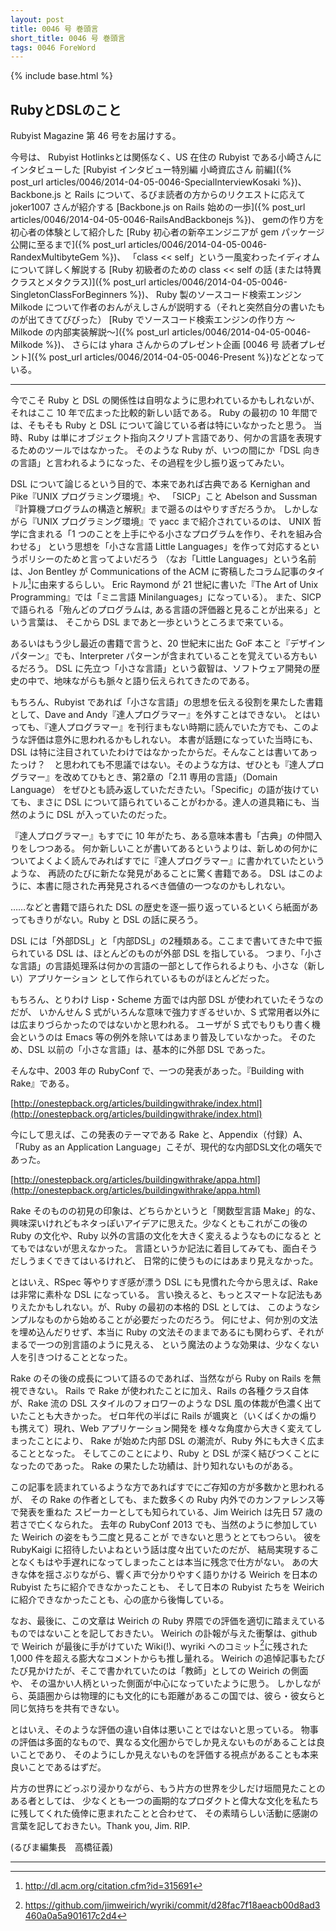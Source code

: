 ```yaml
---
layout: post
title: 0046 号 巻頭言
short_title: 0046 号 巻頭言
tags: 0046 ForeWord
---
```

{% include base.html %}


## RubyとDSLのこと

Rubyist Magazine 第 46 号をお届けする。

今号は、
Rubyist Hotlinksとは関係なく、US 在住の Rubyist である小崎さんにインタビューした
[Rubyist インタビュー特別編 小崎資広さん 前編]({% post_url articles/0046/2014-04-05-0046-SpecialInterviewKosaki %})、
Backbone.js と Rails について、るびま読者の方からのリクエストに応えて joker1007 さんが紹介する
[Backbone.js on Rails 始めの一歩]({% post_url articles/0046/2014-04-05-0046-RailsAndBackbonejs %})、
gemの作り方を初心者の体験として紹介した
[Ruby 初心者の新卒エンジニアが gem パッケージ公開に至るまで]({% post_url articles/0046/2014-04-05-0046-RandexMultibyteGem %})、
「class &lt;&lt; self」という一風変わったイディオムについて詳しく解説する
[Ruby 初級者のための class << self の話 (または特異クラスとメタクラス)]({% post_url articles/0046/2014-04-05-0046-SingletonClassForBeginners %})、
Ruby 製のソースコード検索エンジン Milkode について作者のおんがえしさんが説明する（それと突然自分の書いたものが出てきてびびった）
[Ruby でソースコード検索エンジンの作り方 〜Milkode の内部実装解説〜]({% post_url articles/0046/2014-04-05-0046-Milkode %})、
さらには yhara さんからのプレゼント企画
[0046 号 読者プレゼント]({% post_url articles/0046/2014-04-05-0046-Present %})などとなっている。

----

今でこそ Ruby と DSL の関係性は自明なように思われているかもしれないが、それはここ 10 年で広まった比較的新しい話である。
Ruby の最初の 10 年間では、そもそも Ruby と DSL について論じている者は特にいなかったと思う。
当時、Ruby は単にオブジェクト指向スクリプト言語であり、何かの言語を表現するためのツールではなかった。
そのような Ruby が、いつの間にか「DSL 向きの言語」と言われるようになった、その過程を少し振り返ってみたい。

DSL について論じるという目的で、本来であれば古典である Kernighan and Pike『UNIX プログラミング環境』や、
「SICP」こと Abelson and Sussman『計算機プログラムの構造と解釈』まで遡るのはやりすぎだろうか。
しかしながら『UNIX プログラミング環境』で yacc まで紹介されているのは、
UNIX 哲学に含まれる「1 つのことを上手にやる小さなプログラムを作り、それを組み合わせる」
という思想を「小さな言語 Little Languages」を作って対応するというポリシーのためと言ってよいだろう
（なお「Little Languages」という名前は、Jon Bentley が Communications of the ACM に寄稿したコラム記事のタイトル[^1]に由来するらしい。
Eric Raymond が 21 世紀に書いた『The Art of Unix Programming』では「ミニ言語 Minilanguages」になっている）。
また、SICP で語られる「殆んどのプログラムは, ある言語の評価器と見ることが出来る」という言葉は、
そこから DSL まであと一歩というところまで来ている。

あるいはもう少し最近の書籍で言うと、20 世紀末に出た GoF 本こと『デザインパターン』でも、Interpreter パターンが含まれていることを覚えている方もいるだろう。
DSL に先立つ「小さな言語」という叡智は、ソフトウェア開発の歴史の中で、地味ながらも脈々と語り伝えられてきたのである。

もちろん、Rubyist であれば「小さな言語」の思想を伝える役割を果たした書籍として、Dave and Andy『達人プログラマー』を外すことはできない。
とはいっても、『達人プログラマー』を刊行まもない時期に読んでいた方でも、このような評価は意外に思われるかもしれない。
本書が話題になっていた当時にも、DSL は特に注目されていたわけではなかったからだ。そんなことは書いてあったっけ？　と思われても不思議ではない。そのような方は、ぜひとも『達人プログラマー』を改めてひもとき、第2章の「2.11 専用の言語」（Domain Language）
をぜひとも読み返していただきたい。「Specific」の語が抜けていても、まさに DSL について語られていることがわかる。達人の道具箱にも、当然のように DSL が入っていたのだった。

『達人プログラマー』もすでに 10 年がたち、ある意味本書も「古典」の仲間入りをしつつある。
何か新しいことが書いてあるというよりは、新しめの何かについてよくよく読んでみればすでに『達人プログラマー』に書かれていたというような、
再読のたびに新たな発見があることに驚く書籍である。
DSL はこのように、本書に隠された再発見されるべき価値の一つなのかもしれない。

……などと書籍で語られた DSL の歴史を逐一振り返っているといくら紙面があってもきりがない。Ruby と DSL の話に戻ろう。

DSL には「外部DSL」と「内部DSL」の2種類ある。ここまで書いてきた中で振られている DSL は、ほとんどのものが外部 DSL を指している。
つまり、「小さな言語」の言語処理系は何かの言語の一部として作られるよりも、小さな（新しい）アプリケーション
として作られているものがほとんどだった。

もちろん、とりわけ Lisp・Scheme 方面では内部 DSL が使われていたそうなのだが、
いかんせん S 式がいろんな意味で強力すぎるせいか、S 式常用者以外には広まりづらかったのではないかと思われる。
ユーザが S 式でもりもり書く機会というのは Emacs 等の例外を除いてはあまり普及していなかった。
そのため、DSL 以前の「小さな言語」は、基本的に外部 DSL であった。

そんな中、2003 年の RubyConf で、一つの発表があった。『Building with Rake』である。

[http://onestepback.org/articles/buildingwithrake/index.html](http://onestepback.org/articles/buildingwithrake/index.html)

今にして思えば、この発表のテーマである Rake と、Appendix（付録）A、「Ruby as an Application Language」こそが、現代的な内部DSL文化の嚆矢であった。

[http://onestepback.org/articles/buildingwithrake/appa.html](http://onestepback.org/articles/buildingwithrake/appa.html)

Rake そのものの初見の印象は、どちらかというと「関数型言語 Make」的な、
興味深いけれどもネタっぽいアイデアに思えた。少なくともこれがこの後の
Ruby の文化や、Ruby 以外の言語の文化を大きく変えるようなものになると
とてもではないが思えなかった。
言語というか記法に着目してみても、面白そうだしうまくできてはいるけれど、
日常的に使うものにはあまり見えなかった。

とはいえ、RSpec 等やりすぎ感が漂う DSL にも見慣れた今から思えば、Rake は非常に素朴な DSL になっている。
言い換えると、もっとスマートな記法もありえたかもしれない。が、Ruby の最初の本格的 DSL としては、
このようなシンプルなものから始めることが必要だったのだろう。
何にせよ、何か別の文法を埋め込んだりせず、本当に Ruby の文法そのままであるにも関わらず、それがまるで一つの別言語のように見える、
という魔法のような効果は、少なくない人を引きつけることとなった。

Rake のその後の成長について語るのであれば、当然ながら Ruby on Rails を無視できない。
Rails で Rake が使われたことに加え、Rails の各種クラス自体が、Rake 流の DSL スタイルのフォロワーのような
DSL 風の体裁が色濃く出ていたことも大きかった。
ゼロ年代の半ばに Rails が颯爽と（いくばくかの煽りも携えて）現れ、Web アプリケーション開発を
様々な角度から大きく変えてしまったことにより、
Rake が始めた内部 DSL の潮流が、Ruby 外にも大きく広まることとなった。
そしてこのことにより、Ruby と DSL が深く結びつくことになったのであった。
Rake の果たした功績は、計り知れないものがある。

この記事を読まれているような方であればすでにご存知の方が多数かと思われるが、
その Rake の作者としても、また数多くの Ruby 内外でのカンファレンス等で発表を重ねた
スピーカーとしても知られている、Jim Weirich は先日 57 歳の若さで亡くなられた。
去年の RubyConf 2013 でも、当然のように参加していた Weirich の姿をもう二度と見ることが
できないと思うととてもつらい。
彼を RubyKaigi に招待したいよねという話は度々出ていたのだが、
結局実現することなくもはや手遅れになってしまったことは本当に残念で仕方がない。
あの大きな体を揺さぶりながら、響く声で分かりやすく語りかける Weirich を日本の Rubyist たちに紹介できなかったことも、
そして日本の Rubyist たちを Weirich に紹介できなかったことも、心の底から後悔している。

なお、最後に、この文章は Weirich の Ruby 界隈での評価を適切に踏まえているものではないことを記しておきたい。
Weirich の訃報が与えた衝撃は、github で Weirich が最後に手がけていた Wiki(!)、wyriki へのコミット[^2]に残された 1,000 件を超える膨大なコメントからも推し量れる。
Weirich の追悼記事もたびたび見かけたが、そこで書かれていたのは「教師」としての Weirich の側面や、
その温かい人柄といった側面が中心になっていたように思う。
しかしながら、英語圏からは物理的にも文化的にも距離があるこの国では、彼ら・彼女らと同じ気持ちを共有できない。

とはいえ、そのような評価の違い自体は悪いことではないと思っている。
物事の評価は多面的なもので、異なる文化圏からでしか見えないものがあることは良いことであり、
そのようにしか見えないものを評価する視点があることも本来良いことであるはずだ。

片方の世界にどっぷり浸かりながら、もう片方の世界を少しだけ垣間見たことのある者としては、
少なくとも一つの画期的なプロダクトと偉大な文化を私たちに残してくれた僥倖に恵まれたことと合わせて、
その素晴らしい活動に感謝の言葉を記しておきたい。Thank you, Jim. RIP.

(るびま編集長　高橋征義)

----

[^1]: http://dl.acm.org/citation.cfm?id=315691
[^2]: https://github.com/jimweirich/wyriki/commit/d28fac7f18aeacb00d8ad3460a0a5a901617c2d4
